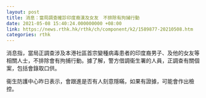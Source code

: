 ```yaml
---
layout: post
title: 消息：當局調查確診印度裔漢及女友　不排除有拘捕行動
date: 2021-05-08 15:40:24.000000000 +08:00
link: https://news.rthk.hk/rthk/ch/component/k2/1589877-20210508.htm
categories: rthk
---
```


消息指，當局正調查涉及本港社區首宗變種病毒患者的印度裔男子、及他的女友等相關人士，不排除會有拘捕行動。據了解，警方借調衞生署的人員，正調查有關個案，包括會錄取口供。

衞生防護中心昨日表示，會跟進是否有人刻意隱瞞，如果有證據，可能會作出檢控。
